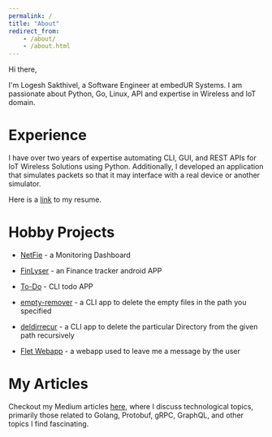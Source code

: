 ```yaml
---
permalink: /
title: "About"
redirect_from:
    - /about/
    - /about.html
---
```


Hi there,

I'm Logesh Sakthivel, a Software Engineer at embedUR Systems. I am passionate about Python, Go, Linux, API and expertise in Wireless and IoT domain.

Experience
======

I have over two years of expertise automating CLI, GUI, and REST APIs for IoT Wireless Solutions using Python. Additionally, I developed an application that simulates packets so that it may interface with a real device or another simulator.

Here is a [link](/cv/) to my resume.

Hobby Projects
======

- [NetFie](/hobby-projects#netfie) - a Monitoring Dashboard

- [FinLyser](/hobby-projects#finlyser) - an Finance tracker android APP

- [To-Do](/hobby-projects#to-do) - CLI todo APP

- [empty-remover](/hobby-projects#empty-remover ) - a CLI app to delete the empty files in the path you specified

- [deldirrecur](/hobby-projects#deldirrecur)  - a CLI app to delete the particular Directory from the given path recursively

- [Flet Webapp](/hobby-projects#leave_me_a_message) - a webapp used to leave me a message by the user

[//]: # (Provide the link to redirect to the projects page of this site not the Github link.)
[//]: # (Main project page and then individual page to explain the projects briefly,, usage...)

My Articles
======

Checkout my Medium articles [here](/posts/), where I discuss technological topics, primarily those related to Golang, Protobuf, gRPC, GraphQL, and other topics I find fascinating.

[//]: # (Provide the link to redirect to the Articles page of this site not the Medium profile link.)
[//]: # (Since I try to populate my articles in this site based on the categories so it will be easier)